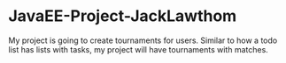 # JavaEE-Project-JackLawthom

My project is going to create tournaments for users. 
Similar to how a todo list has lists with tasks, my project will have tournaments with matches.
